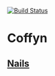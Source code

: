  [![Build Status](https://secure.travis-ci.org/yyolk/coffyn.png)](http://travis-ci.org/yyolk/coffyn)

# Coffyn

## [Nails](https://github.com/yyolk/nails)
